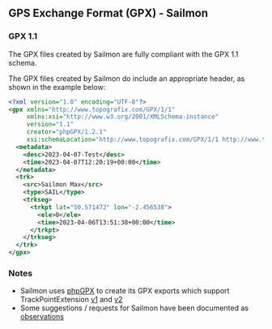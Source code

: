 ## GPS Exchange Format (GPX) - Sailmon

### GPX 1.1

The GPX files created by Sailmon are fully compliant with the GPX 1.1 schema.

The GPX files created by Sailmon do include an appropriate header, as shown in the example below:

```xml
<?xml version="1.0" encoding="UTF-8"?>
<gpx xmlns="http://www.topografix.com/GPX/1/1"
     xmlns:xsi="http://www.w3.org/2001/XMLSchema-instance"
     version="1.1"
     creator="phpGPX/1.2.1"
     xsi:schemaLocation="http://www.topografix.com/GPX/1/1 http://www.topografix.com/GPX/1/1/gpx.xsd">
  <metadata>
    <desc>2023-04-07-Test</desc>
    <time>2023-04-07T12:20:19+00:00</time>
  </metadata>
  <trk>
    <src>Sailmon Max</src>
    <type>SAIL</type>
    <trkseg>
      <trkpt lat="50.571472" lon="-2.456538">
        <ele>0</ele>
        <time>2023-04-06T13:51:38+00:00</time>
      </trkpt>
    </trkseg>
  </trk>
</gpx>
```



### Notes

- Sailmon uses [phpGPX](https://github.com/Sibyx/phpGPX) to create its GPX exports which support TrackPointExtension [v1](https://www8.garmin.com/xmlschemas/TrackPointExtensionv1.xsd) and [v2](https://www8.garmin.com/xmlschemas/TrackPointExtensionv2.xsd)
- Some suggestions / requests for Sailmon have been documented as [observations](https://logiqx.github.io/gps-details/sailmon/)

